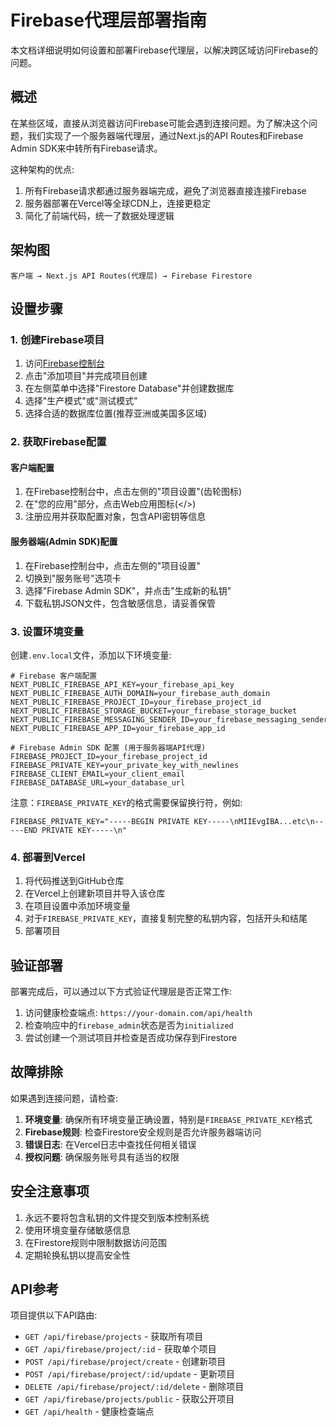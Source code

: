 # Firebase代理层部署指南

本文档详细说明如何设置和部署Firebase代理层，以解决跨区域访问Firebase的问题。

## 概述

在某些区域，直接从浏览器访问Firebase可能会遇到连接问题。为了解决这个问题，我们实现了一个服务器端代理层，通过Next.js的API Routes和Firebase Admin SDK来中转所有Firebase请求。

这种架构的优点:
1. 所有Firebase请求都通过服务器端完成，避免了浏览器直接连接Firebase
2. 服务器部署在Vercel等全球CDN上，连接更稳定
3. 简化了前端代码，统一了数据处理逻辑

## 架构图

```
客户端 → Next.js API Routes(代理层) → Firebase Firestore
```

## 设置步骤

### 1. 创建Firebase项目

1. 访问[Firebase控制台](https://console.firebase.google.com/)
2. 点击"添加项目"并完成项目创建
3. 在左侧菜单中选择"Firestore Database"并创建数据库
4. 选择"生产模式"或"测试模式"
5. 选择合适的数据库位置(推荐亚洲或美国多区域)

### 2. 获取Firebase配置

#### 客户端配置
1. 在Firebase控制台中，点击左侧的"项目设置"(齿轮图标)
2. 在"您的应用"部分，点击Web应用图标(</>)
3. 注册应用并获取配置对象，包含API密钥等信息

#### 服务器端(Admin SDK)配置
1. 在Firebase控制台中，点击左侧的"项目设置"
2. 切换到"服务账号"选项卡
3. 选择"Firebase Admin SDK"，并点击"生成新的私钥"
4. 下载私钥JSON文件，包含敏感信息，请妥善保管

### 3. 设置环境变量

创建`.env.local`文件，添加以下环境变量:

```
# Firebase 客户端配置
NEXT_PUBLIC_FIREBASE_API_KEY=your_firebase_api_key
NEXT_PUBLIC_FIREBASE_AUTH_DOMAIN=your_firebase_auth_domain
NEXT_PUBLIC_FIREBASE_PROJECT_ID=your_firebase_project_id
NEXT_PUBLIC_FIREBASE_STORAGE_BUCKET=your_firebase_storage_bucket
NEXT_PUBLIC_FIREBASE_MESSAGING_SENDER_ID=your_firebase_messaging_sender_id
NEXT_PUBLIC_FIREBASE_APP_ID=your_firebase_app_id

# Firebase Admin SDK 配置 (用于服务器端API代理)
FIREBASE_PROJECT_ID=your_firebase_project_id
FIREBASE_PRIVATE_KEY=your_private_key_with_newlines
FIREBASE_CLIENT_EMAIL=your_client_email
FIREBASE_DATABASE_URL=your_database_url
```

注意：`FIREBASE_PRIVATE_KEY`的格式需要保留换行符，例如:
```
FIREBASE_PRIVATE_KEY="-----BEGIN PRIVATE KEY-----\nMIIEvgIBA...etc\n-----END PRIVATE KEY-----\n"
```

### 4. 部署到Vercel

1. 将代码推送到GitHub仓库
2. 在Vercel上创建新项目并导入该仓库
3. 在项目设置中添加环境变量
4. 对于`FIREBASE_PRIVATE_KEY`，直接复制完整的私钥内容，包括开头和结尾
5. 部署项目

## 验证部署

部署完成后，可以通过以下方式验证代理层是否正常工作:

1. 访问健康检查端点: `https://your-domain.com/api/health`
2. 检查响应中的`firebase_admin`状态是否为`initialized`
3. 尝试创建一个测试项目并检查是否成功保存到Firestore

## 故障排除

如果遇到连接问题，请检查:

1. **环境变量**: 确保所有环境变量正确设置，特别是`FIREBASE_PRIVATE_KEY`格式
2. **Firebase规则**: 检查Firestore安全规则是否允许服务器端访问
3. **错误日志**: 在Vercel日志中查找任何相关错误
4. **授权问题**: 确保服务账号具有适当的权限

## 安全注意事项

1. 永远不要将包含私钥的文件提交到版本控制系统
2. 使用环境变量存储敏感信息
3. 在Firestore规则中限制数据访问范围
4. 定期轮换私钥以提高安全性

## API参考

项目提供以下API路由:

- `GET /api/firebase/projects` - 获取所有项目
- `GET /api/firebase/project/:id` - 获取单个项目
- `POST /api/firebase/project/create` - 创建新项目
- `POST /api/firebase/project/:id/update` - 更新项目
- `DELETE /api/firebase/project/:id/delete` - 删除项目
- `GET /api/firebase/projects/public` - 获取公开项目
- `GET /api/health` - 健康检查端点 
